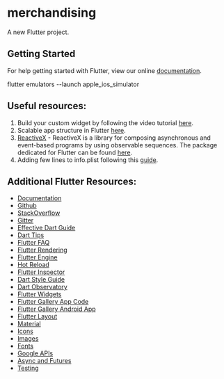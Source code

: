 # merchandising

A new Flutter project.

## Getting Started

For help getting started with Flutter, view our online
[documentation](https://flutter.io/).

flutter emulators --launch apple_ios_simulator

## Useful resources:
1. Build your custom widget by following the video tutorial [here](https://www.youtube.com/watch?time_continue=26&v=oC7eCgcP0ew).
2. Scalable app structure in Flutter [here](https://hackernoon.com/scalable-app-structure-in-flutter-dad61a4bc389).
3. [ReactiveX](http://reactivex.io/intro.html) - ReactiveX is a library for composing asynchronous and event-based programs by using observable sequences. The package dedicated for Flutter can be found [here](https://github.com/ReactiveX/rxdart).
4. Adding few lines to info.plist following this [guide](https://pub.dartlang.org/packages/google_sign_in).  
   
## Additional Flutter Resources:
- [Documentation](https://docs.flutter.io/)
- [Github](https://github.com/flutter/flutter)
- [StackOverflow](https://stackoverflow.com/questions/tagged/flutter)
- [Gitter](https://gitter.im/flutter/flutter)
- [Effective Dart Guide](https://www.dartlang.org/guides/language/effective-dart)
- [Dart Tips](https://www.dartlang.org/resources/dart-tips)
- [Flutter FAQ](https://flutter.io/faq/)
- [Flutter Rendering](https://www.youtube.com/watch?v=UUfXWzp0-DU)
- [Flutter Engine](https://github.com/flutter/engine/wiki)
- [Hot Reload](https://flutter.io/hot-reload/)
- [Flutter Inspector](https://dart-lang.github.io/observatory/)
- [Dart Style Guide](https://www.dartlang.org/guides/language/effective-dart/style)
- [Dart Observatory](https://dart-lang.github.io/observatory/)
- [Flutter Widgets](https://flutter.io/widgets/)
- [Flutter Gallery App Code](https://github.com/flutter/flutter/tree/master/examples/flutter_gallery)
- [Flutter Gallery Android App](https://play.google.com/store/apps/details?id=io.flutter.demo.gallery)
- [Flutter Layout](https://flutter.io/tutorials/layout/)
- [Material](https://material.io)
- [Icons](https://thenounproject.com)
- [Images](https://unsplash.com)
- [Fonts](https://fonts.google.com)
- [Google APIs](https://pub.dartlang.org/packages/googleapis)
- [Async and Futures](https://www.dartlang.org/tutorials/language/futures)
- [Testing](https://flutter.io/testing/)
